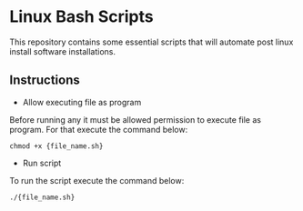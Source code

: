 # Linux Bash Scripts

This repository contains some essential scripts that will automate post linux install software installations.

## Instructions

- Allow executing file as program

Before running any it must be allowed permission to execute file as program. For that execute the command below:

```
chmod +x {file_name.sh}
```

- Run script

To run the script execute the command below:

```
./{file_name.sh}
```
